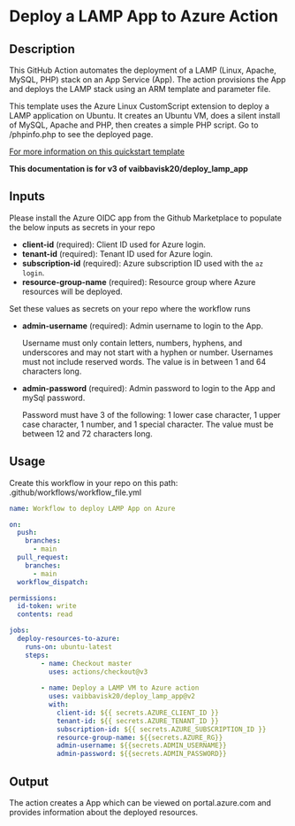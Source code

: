# Deploy a LAMP App to Azure Action

## Description

This GitHub Action automates the deployment of a LAMP (Linux, Apache, MySQL, PHP) stack on an App Service (App). The action provisions the App and deploys the LAMP stack using an ARM template and parameter file.

This template uses the Azure Linux CustomScript extension to deploy a LAMP application on Ubuntu. It creates an Ubuntu VM, does a silent install of MySQL, Apache and PHP, then creates a simple PHP script. Go to /phpinfo.php to see the deployed page.

[For more information on this quickstart template](https://learn.microsoft.com/en-us/samples/azure/azure-quickstart-templates/lamp-app/)

**This documentation is for v3 of vaibbavisk20/deploy_lamp_app**

## Inputs

Please install the Azure OIDC app from the Github Marketplace to populate the below inputs as secrets in your repo

- **client-id** (required): Client ID used for Azure login.
- **tenant-id** (required): Tenant ID used for Azure login.
- **subscription-id** (required): Azure subscription ID used with the `az login`.
- **resource-group-name** (required): Resource group where Azure resources will be deployed.

Set these values as secrets on your repo where the workflow runs

- **admin-username** (required): Admin username to login to the App.
  
  Username must only contain letters, numbers, hyphens, and underscores and may not start with a hyphen or number.
  Usernames must not include reserved words.
  The value is in between 1 and 64 characters long.
  
- **admin-password** (required): Admin password to login to the App and mySql password.

  Password must have 3 of the following: 1 lower case character, 1 upper case character, 1 number, and 1 special character.
  The value must be between 12 and 72 characters long.

## Usage

Create this workflow in your repo on this path: .github/workflows/workflow_file.yml

```yaml
name: Workflow to deploy LAMP App on Azure

on:
  push:
    branches:
      - main
  pull_request:
    branches:
      - main
  workflow_dispatch:

permissions:
  id-token: write
  contents: read

jobs:
  deploy-resources-to-azure:
    runs-on: ubuntu-latest
    steps:
        - name: Checkout master
          uses: actions/checkout@v3
          
        - name: Deploy a LAMP VM to Azure action
          uses: vaibbavisk20/deploy_lamp_app@v2
          with:
            client-id: ${{ secrets.AZURE_CLIENT_ID }}
            tenant-id: ${{ secrets.AZURE_TENANT_ID }}
            subscription-id: ${{ secrets.AZURE_SUBSCRIPTION_ID }}
            resource-group-name: ${{secrets.AZURE_RG}}
            admin-username: ${{secrets.ADMIN_USERNAME}}
            admin-password: ${{secrets.ADMIN_PASSWORD}}
```
## Output

The action creates a App which can be viewed on portal.azure.com and provides information about the deployed resources.
        
